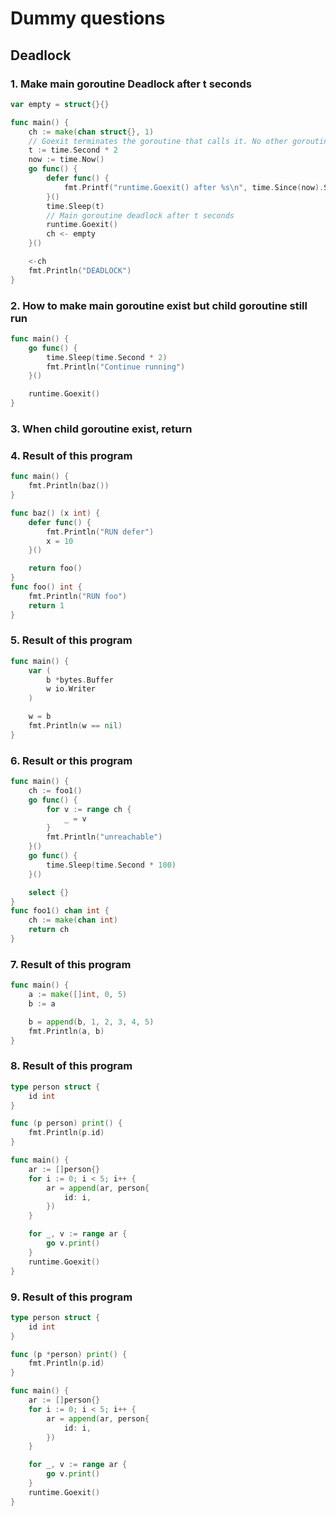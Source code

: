 # Dummy questions

## Deadlock

### 1. Make main goroutine Deadlock after t seconds

```go
var empty = struct{}{}

func main() {
	ch := make(chan struct{}, 1)
	// Goexit terminates the goroutine that calls it. No other goroutine is affected.
	t := time.Second * 2
	now := time.Now()
	go func() {
		defer func() {
			fmt.Printf("runtime.Goexit() after %s\n", time.Since(now).String())
		}()
		time.Sleep(t)
		// Main goroutine deadlock after t seconds
		runtime.Goexit()
		ch <- empty
	}()

	<-ch
	fmt.Println("DEADLOCK")
}

```

### 2. How to make main goroutine exist but child goroutine still run

```go
func main() {
	go func() {
		time.Sleep(time.Second * 2)
		fmt.Println("Continue running")
	}()

	runtime.Goexit()
}
```

### 3. When child goroutine exist, return

### 4. Result of this program

```go
func main() {
	fmt.Println(baz())
}

func baz() (x int) {
	defer func() {
		fmt.Println("RUN defer")
		x = 10
	}()

	return foo()
}
func foo() int {
	fmt.Println("RUN foo")
	return 1
}
```

### 5. Result of this program

```go
func main() {
    var (
        b *bytes.Buffer
        w io.Writer
    )

    w = b
    fmt.Println(w == nil)
}
```

### 6. Result or this program

```go
func main() {
	ch := foo1()
	go func() {
		for v := range ch {
			_ = v
		}
		fmt.Println("unreachable")
	}()
	go func() {
		time.Sleep(time.Second * 100)
	}()

	select {}
}
func foo1() chan int {
	ch := make(chan int)
	return ch
}
```

### 7. Result of this program

```go
func main() {
	a := make([]int, 0, 5)
	b := a

	b = append(b, 1, 2, 3, 4, 5)
	fmt.Println(a, b)
}
```

### 8. Result of this program

```go
type person struct {
	id int
}

func (p person) print() {
	fmt.Println(p.id)
}

func main() {
	ar := []person{}
	for i := 0; i < 5; i++ {
		ar = append(ar, person{
			id: i,
		})
	}

	for _, v := range ar {
		go v.print()
	}
	runtime.Goexit()
}
```

### 9. Result of this program

```go
type person struct {
	id int
}

func (p *person) print() {
	fmt.Println(p.id)
}

func main() {
	ar := []person{}
	for i := 0; i < 5; i++ {
		ar = append(ar, person{
			id: i,
		})
	}

	for _, v := range ar {
		go v.print()
	}
	runtime.Goexit()
}
```
